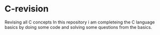# C-revision
Revising all C concepts
In this repository i am completeing the C language basics by doing some
code and solving some questions from the basics.